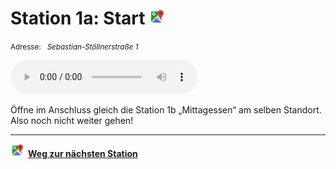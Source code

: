 # Station 1a: Start  <a href="https://www.google.com/maps/dir/?api=1&travelmode=walking&destination=47.7975537,13.0211666"><img src="https://github.com/kipppunkte/kipppunkte/raw/gh-pages/assets/google-maps.svg" width="24" height="24"></a>

<small>Adresse:<em style="margin-left: 10px">Sebastian-Stöllnerstraße 1</em></small>





<audio controls>
    <source src="https://github.com/kipppunkte/kipppunkte/raw/gh-pages/assets/1a_Start.mp3" type="audio/mpeg">
    Your browser does not support the audio tag.
</audio>


Öffne im Anschluss gleich die Station 1b „Mittagessen“ am selben Standort. Also noch nicht weiter gehen!



____

<a href="https://www.google.com/maps/dir/?api=1&travelmode=walking&destination=47.7975528,13.0211686"><img src="https://github.com/kipppunkte/kipppunkte/raw/gh-pages/assets/google-maps.svg" style="height: 1.5em;margin-right: 0.5em"></a>**[Weg zur nächsten Station](https://www.google.com/maps/dir/?api=1&travelmode=walking&destination=47.7975528,13.0211686)**

